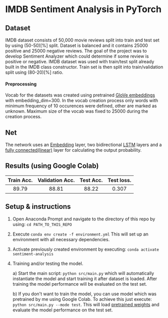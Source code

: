 # IMDB Sentiment Analysis in PyTorch

## Dataset
IMDB dataset consists of 50,000 movie reviews split into train and test set by using (50-50)[%] split. Dataset is balanced and it contains 25000 positive and 25000 negative reviews.
The goal of the project was to develop Sentiment Analyzer which could determine if some review is positive or negative.
IMDB dataset was used with train/test split already built in the IMDB class constructor. Train set is then split into train/validation split using (80-20)[%] ratio.
#### Preprocessing
Vocab for the datasets was created using pretrained [GloVe embeddings](https://nlp.stanford.edu/projects/glove/) with embedding_dim=300. In the vocab creation process only words with minimum frequency of 10 occurences were defined, other are marked as unknown. Maximum size of the vocab was fixed to 25000 during the creation process.
 
## Net
The network uses an [Embedding](https://pytorch.org/docs/stable/generated/torch.nn.Embedding.html) layer, two bidirectional [LSTM](https://pytorch.org/docs/stable/generated/torch.nn.LSTM.html) layers and a [fully connected(linear)](https://pytorch.org/docs/stable/generated/torch.nn.Linear.html#torch.nn.Linear) layer for calculating the output probability.

## Results (using Google Colab)
| Train Acc.      | Validation Acc. | Test Acc. | Test loss. |
| :-------------: | :-------------: | :-------: | :--------: |
|      89.79      | 88.81       | 88.22       | 0.307


## Setup & instructions
1. Open Anaconda Prompt and navigate to the directory of this repo by using: ```cd PATH_TO_THIS_REPO ```
2. Execute ``` conda env create -f environment.yml ``` This will set up an environment with all necessary dependencies. 
3. Activate previously created environment by executing: ``` conda activate sentiment-analysis ```
4. Training and/or testing the model.

    a) Start the main script: ``` python src/main.py ``` which will automatically instantiate the model and start training it after dataset is loaded. After training the model performance will be evaluated on the test set.
    
    b) If you don't want to train the model, you can use model which was pretrained by me using Google Colab. To achieve this just execute: ``` python src/main.py --mode test ```. This will load [pretrained weights](src/pretrained/) and evaluate the model performance on the test set. 
    
